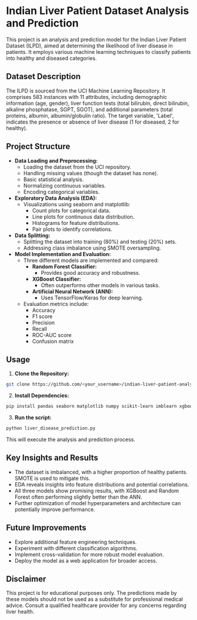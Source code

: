 # Indian Liver Patient Dataset Analysis and Prediction

This project is an analysis and prediction model for the Indian Liver Patient Dataset (ILPD), aimed at determining the likelihood of liver disease in patients. It employs various machine learning techniques to classify patients into healthy and diseased categories.

## Dataset Description

The ILPD is sourced from the UCI Machine Learning Repository. It comprises 583 instances with 11 attributes, including demographic information (age, gender), liver function tests (total bilirubin, direct bilirubin, alkaline phosphatase, SGPT, SGOT), and additional parameters (total proteins, albumin, albumin/globulin ratio). The target variable, 'Label', indicates the presence or absence of liver disease (1 for diseased, 2 for healthy).

## Project Structure

* **Data Loading and Preprocessing:**
    * Loading the dataset from the UCI repository.
    * Handling missing values (though the dataset has none).
    * Basic statistical analysis.
    * Normalizing continuous variables.
    * Encoding categorical variables.
* **Exploratory Data Analysis (EDA):**
    * Visualizations using seaborn and matplotlib:
        * Count plots for categorical data.
        * Line plots for continuous data distribution.
        * Histograms for feature distributions.
        * Pair plots to identify correlations.
* **Data Splitting:**
    * Splitting the dataset into training (80%) and testing (20%) sets.
    * Addressing class imbalance using SMOTE oversampling.
* **Model Implementation and Evaluation:**
    * Three different models are implemented and compared:
        * **Random Forest Classifier:**
            * Provides good accuracy and robustness.
        * **XGBoost Classifier:**
            * Often outperforms other models in various tasks.
        * **Artificial Neural Network (ANN):**
            * Uses TensorFlow/Keras for deep learning.
    * Evaluation metrics include:
        * Accuracy
        * F1 score
        * Precision
        * Recall
        * ROC-AUC score
        * Confusion matrix

## Usage

1. **Clone the Repository:**
```bash
git clone https://github.com/<your_username>/indian-liver-patient-analysis.git
```
2. **Install Dependencies:**
```bash
pip install pandas seaborn matplotlib numpy scikit-learn imblearn xgboost tensorflow
```
3. **Run the script:**
```bash
python liver_disease_prediction.py
```
This will execute the analysis and prediction process.

## Key Insights and Results

* The dataset is imbalanced, with a higher proportion of healthy patients. SMOTE is used to mitigate this.
* EDA reveals insights into feature distributions and potential correlations.
* All three models show promising results, with XGBoost and Random Forest often performing slightly better than the ANN.
* Further optimization of model hyperparameters and architecture can potentially improve performance.

## Future Improvements

* Explore additional feature engineering techniques.
* Experiment with different classification algorithms.
* Implement cross-validation for more robust model evaluation.
* Deploy the model as a web application for broader access.

## Disclaimer

This project is for educational purposes only. The predictions made by these models should not be used as a substitute for professional medical advice. Consult a qualified healthcare provider for any concerns regarding liver health.
